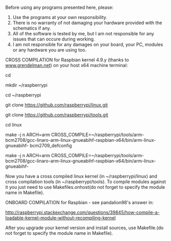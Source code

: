 Before using any programs presented here, please:
1. Use the programs at your own responsibility.
2. There is no warranty of not damaging your hardware
provided with the schematics if any.
3. All of the software is tested by me, but I am not responsible 
for any issues that can occure during working.
4. I am not responsible for any damages on your board,
your PC, modules or any hardware you are using too.

CROSS COMPILATION for Raspbian kernel 4.9.y (thanks to www.grendelman.net)
on your host x64 machine terminal:

cd
 
mkdir ~/raspberrypi

cd ~/raspberrypi

git clone https://github.com/raspberrypi/linux.git

git clone https://github.com/raspberrypi/tools.git

cd linux

make -j n ARCH=arm CROSS_COMPILE=~/raspberrypi/tools/arm-bcm2708/gcc-linaro-arm-linux-gnueabihf-raspbian-x64/bin/arm-linux-gnueabihf- bcm2709_defconfig

make -j n ARCH=arm CROSS_COMPILE=~/raspberrypi/tools/arm-bcm2708/gcc-linaro-arm-linux-gnueabihf-raspbian-x64/bin/arm-linux-gnueabihf-

Now you have a cross compiled linux kernel (in ~/raspberrypi/linux) and cross compilation tools (in ~/raspberrypi/tools).
To compile modules against it you just need to use Makefiles.onhost(do not forget to specify the module name in Makefile).

ONBOARD COMPILATION for Raspbian - see pandalion98's answer in:

http://raspberrypi.stackexchange.com/questions/39845/how-compile-a-loadable-kernel-module-without-recompiling-kernel

After you upgrade your kernel version and install sources, use Makefile.(do not forget to specify the module name in Makefile).
